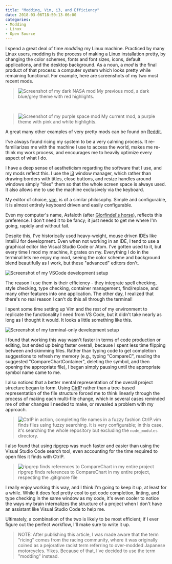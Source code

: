 ```yaml
---
title: "Modding, Vim, i3, and Efficiency"
date: 2018-03-06T18:50:13-06:00
categories:
- Modding
- Linux
- Open Source
---
```


I spend a great deal of time _modding_ my Linux machine. Practiced by many Linux users, modding is the process of making a Linux installation pretty, by changing the color schemes, fonts and font sizes, icons, default applications, and the desktop background. As a noun, a _mod_ is the final product of that process: a computer system which looks pretty while remaining functional.
For example, here are screenshots of my two most recent mods.

> ![Screenshot of my dark NASA mod](/images/rices/2018-nasa-02.png)
> My previous mod, a dark blue/grey theme with red highlights.

&nbsp;

> ![Screenshot of my purple space mod](/images/rices/2018-purple-space-01.png)
> My current mod, a purple theme with pink and white highlights.

A great many other examples of very pretty mods can be found on [Reddit](https://reddit.com/r/unixporn).

I've always found ricing my system to be a very calming process. It re-familiarizes me with the machine I use to access the world, makes me re-think my work process, and encourages me to heavily optimize every aspect of what I do.

I have a deep sense of aestheticism regarding the software that I use, and my mods reflect this. I use the [i3](http://i3wm.org) window manager, which rather than drawing borders with titles, close buttons, and resize handles around windows simply "tiles" them so that the whole screen space is always used. It also allows me to use the machine exclusively via the keyboard.

My editor of choice, [vim](http://vim.org), is of a similar philosophy. Simple and configurable, it is almost entirely keyboard driven and easily configurable.

Even my computer's name, Asfaloth (after [Glorfindel's horse](http://lotr.wikia.com/wiki/Asfaloth)), reflects this preference. I don't need it to be fancy; it just needs to get me where I'm going, rapidly and without fail.

Despite this, I've historically used heavy-weight, mouse driven IDEs like IntelliJ for development. Even when not working in an IDE, I tend to use a graphical editor like Visual Studio Code or Atom. I've gotten used to it, but every time I mod my machine, it grates on my. Everything I do in the terminal lets me enjoy my mod, seeing the color scheme and background blend beautifully as I work, but these "advanced" editors don't.

![Screenshot of my VSCode development setup](/images/rices/vscode.png)

The reason I use them is their efficiency - they integrate spell checking, style checking, type checking, container management, find/replace, and many other features into one application. The other day, I realized that there's no real reason I can't do this all through the terminal!

I spent some time setting up Vim and the rest of my environment to replicate the functionality I need from VS Code, but it didn't take nearly as long as I thought it would. It looks a little something like this.

![Screenshot of my terminal-only development setup](/images/rices/vim-only-pink.png)

I found that working this way wasn't faster in terms of code production or editing, but ended up being faster overall, because I spent less time flipping between and skimming files. Rather than typing code to get completion suggestions to refresh my memory (e.g., typing "CompareC", reading the suggested "CompareChartContainer", deleting the symbol, and then opening the appropriate file), I began simply pausing until the appropriate symbol name came to me.

I also noticed that a better mental representation of the overall project structure began to form. Using [CtrlP](https://github.com/kien/ctrlp.vim) rather than a tree-based representation of the file structure forced me to think linearly through the process of making each multi-file change, which in several cases reminded me of other changes I needed to make, or revealed a problem with my approach.

> ![CtrlP in action, completing file names in a fuzzy fashion](/images/rices/ctrl-p.png)
> CtrlP.vim finds files using fuzzy searching. It is very configurable; in this case, it's searching the whole repository but excluding the `node_modules` directory.

I also found that using [ripgrep](https://github.com/BurntSushi/ripgrep) was much faster and easier than using the Visual Studio Code search tool, even accounting for the time required to open files it finds with CtrlP.

> ![ripgrep finds references to CompareChart in my entire project](/images/rices/ripgrep.png)
> ripgrep finds references to CompareChart in my entire project, respecting the .gitignore file

I really enjoy working this way, and I think I'm going to keep it up, at least for a while. While it does feel pretty cool to get code completion, linting, and type checking in the same window as my code, it's even cooler to notice the ways my brain internalizes the structure of a project when I don't have an assistant like Visual Studio Code to help me.

Ultimately, a combination of the two is likely to be most efficient; if I ever figure out the perfect workflow, I'll make sure to write it up.

> NOTE: After publishing this article, I was made aware that the term "ricing" comes from the racing community, where it was originally coined as a pejorative racist term referring to over-modded Japanese motorcycles. Yikes. Because of that, I've decided to use the term "modding" instead.
